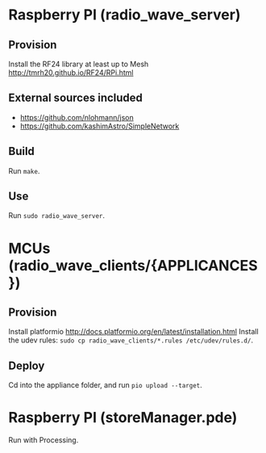 # Raspberry PI (radio_wave_server)

## Provision

Install the RF24 library at least up to Mesh http://tmrh20.github.io/RF24/RPi.html

## External sources included

- https://github.com/nlohmann/json
- https://github.com/kashimAstro/SimpleNetwork

## Build

Run `make`.

## Use

Run `sudo radio_wave_server`.

# MCUs (radio_wave_clients/{APPLICANCES})

## Provision

Install platformio http://docs.platformio.org/en/latest/installation.html
Install the udev rules: `sudo cp radio_wave_clients/*.rules /etc/udev/rules.d/`.

## Deploy

Cd into the appliance folder, and run `pio upload --target`.


# Raspberry PI (storeManager.pde)

Run with Processing.